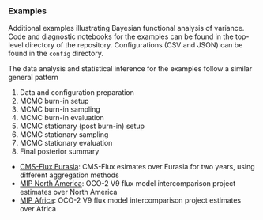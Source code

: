 ### Examples

Additional examples illustrating Bayesian functional analysis of variance. Code and diagnostic notebooks for the examples can be found in the top-level directory of the repository. Configurations (CSV and JSON) can be found in the `config` directory. 

The data analysis and statistical inference for the examples follow a similar general pattern

1. Data and configuration preparation
2. MCMC burn-in setup
3. MCMC burn-in sampling
4. MCMC burn-in evaluation
5. MCMC stationary (post burn-in) setup
6. MCMC stationary sampling
7. MCMC stationary evaluation
8. Final posterior summary

* [CMS-Flux Eurasia](examples/cms_eurasia/README.md): CMS-Flux esimates over Eurasia for two years, using different aggregation methods
* [MIP North America](examples/mip_namer/README.md): OCO-2 V9 flux model intercomparison project estimates over North America
* [MIP Africa](examples/mip_africa/README.md): OCO-2 V9 flux model intercomparison project estimates over Africa

